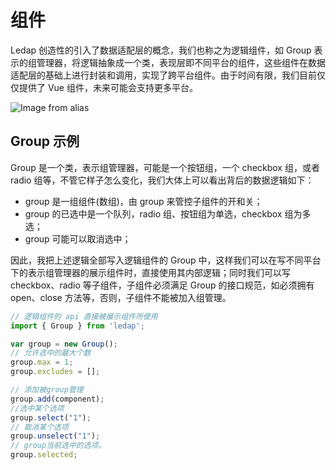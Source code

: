 # 组件
Ledap 创造性的引入了数据适配层的概念，我们也称之为逻辑组件，如 Group 表示的组管理器，将逻辑抽象成一个类，表现层即不同平台的组件，这些组件在数据适配层的基础上进行封装和调用，实现了跨平台组件。由于时间有限，我们目前仅仅提供了 Vue 组件，未来可能会支持更多平台。

![Image from alias](~@/img/introduction.png)

## Group 示例
Group 是一个类，表示组管理器，可能是一个按钮组，一个 checkbox 组，或者 radio 组等，不管它样子怎么变化，我们大体上可以看出背后的数据逻辑如下：

- group 是一组组件(数组)，由 group 来管控子组件的开和关；
- group 的已选中是一个队列，radio 组、按钮组为单选，checkbox 组为多选；
- group 可能可以取消选中；

因此，我把上述逻辑全部写入逻辑组件的 Group 中，这样我们可以在写不同平台下的表示组管理器的展示组件时，直接使用其内部逻辑；同时我们可以写checkbox、radio 等子组件，子组件必须满足 Group 的接口规范，如必须拥有 open、close 方法等，否则，子组件不能被加入组管理。

```javascript
// 逻辑组件的 api 直接被展示组件所使用
import { Group } from 'ledap';

var group = new Group();
// 允许选中的最大个数
group.max = 1;
group.excludes = [];

// 添加被group管理
group.add(component);
//选中某个选项
group.select("1");
// 取消某个选项
group.unselect("1");
// group当前选中的选项。
group.selected;
```
